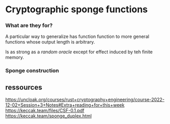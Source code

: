 # Cryptographic sponge functions

### What are they for?

A particular way to generalize has function function to more general functions whose output length is arbitrary.

Is as strong as a _random oracle_ except for effect induced by teh finite memory.


### Sponge construction


## ressources

https://uncloak.org/courses/rust+cryptography+engineering/course-2022-12-02+Session+3+Notes#Extra+reading+for+this+week
https://keccak.team/files/CSF-0.1.pdf
https://keccak.team/sponge_duplex.html
